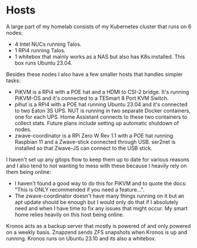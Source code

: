 # Hosts

A large part of my homelab consists of my Kubernetes cluster that runs on 6 nodes:
* 4 Intel NUCs running Talos.
* 1 RPi4 running Talos.
* 1 whitebox that mainly works as a NAS but also has K8s installed. This box runs Ubuntu 23.04.

Besides these nodes I also have a few smaller hosts that handles simpler tasks:
* PiKVM is a RPi4 with a POE hat and a HDMI to CSI-2 bridge. It's running PiKVM-OS and it's connected to a TESmart 8 Port KVM Switch.
* pihut is a RPi4 with a POE hat running Ubuntu 23.04 and it's connected to two Eaton 3S UPS. NUT is running in two separate Docker containers, one for each UPS. Home Assistant connects to these two containers to collect stats. Future plans include setting up automatic shutdown of nodes.
* zwave-coordinator is a RPi Zero W Rev 1.1 with a POE hat running Raspbian 11 and a Zwave-stick connected through USB. ser2net is installed so that Zwave-JS can connect to the USB stick.

I haven't set up any gitops flow to keep them up to date for various reasons and I also tend to not wanting to mess with these because I heavily rely on them being online:
* I haven't found a good way to do this for PiKVM and to quote the docs: "This is ONLY recommended if you need a feature...".
* The zwave-coordinator doesn't have many things running on it but an apt update should be enough but I would only do that if I absolutely need and when I have time to fix any issues that might occur. My smart home relies heavily on this host being online.

Kronos acts as a backup server that mostly is powered of and only powered on a weekly basis. Znapzend sends ZFS snapshots when Kronos is up and running. Kronos runs on Ubuntu 23.10 and its also a whitebox.
